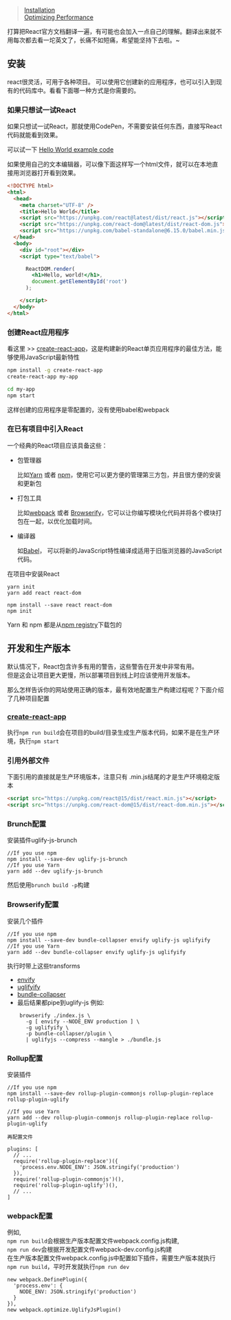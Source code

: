 > [Installation](https://facebook.github.io/react/docs/installation.html)  
> [Optimizing Performance](https://facebook.github.io/react/docs/optimizing-performance.html)



打算把React官方文档翻译一遍，有可能也会加入一点自己的理解。翻译出来就不用每次都去看一坨英文了，长痛不如短痛，希望能坚持下去啦。~

## 安装

react很灵活，可用于各种项目。 可以使用它创建新的应用程序，也可以引入到现有的代码库中。看看下面哪一种方式是你需要的。

### 如果只想试一试React

如果只想试一试React，那就使用CodePen，不需要安装任何东西，直接写React代码就能看到效果。

可以试一下 [Hello World example code](https://codepen.io/gaearon/pen/rrpgNB?editors=0010)

如果使用自己的文本编辑器，可以像下面这样写一个html文件，就可以在本地直接用浏览器打开看到效果。

```html
<!DOCTYPE html>
<html>
  <head>
    <meta charset="UTF-8" />
    <title>Hello World</title>
    <script src="https://unpkg.com/react@latest/dist/react.js"></script>
    <script src="https://unpkg.com/react-dom@latest/dist/react-dom.js"></script>
    <script src="https://unpkg.com/babel-standalone@6.15.0/babel.min.js"></script>
  </head>
  <body>
    <div id="root"></div>
    <script type="text/babel">

      ReactDOM.render(
        <h1>Hello, world!</h1>,
        document.getElementById('root')
      );

    </script>
  </body>
</html>
```

### 创建React应用程序

看这里 &gt;&gt; [create-react-app](https://github.com/facebookincubator/create-react-app)，这是构建新的React单页应用程序的最佳方法，能够使用JavaScript最新特性

```bash
npm install -g create-react-app
create-react-app my-app

cd my-app
npm start
```

这样创建的应用程序是零配置的，没有使用babel和webpack

### 在已有项目中引入React

一个经典的React项目应该具备这些：

* 包管理器

  比如[Yarn](https://yarnpkg.com/zh-Hans/) 或者 [npm](https://www.npmjs.com/)，使用它可以更方便的管理第三方包，并且很方便的安装和更新包

* 打包工具

  比如[webpack](https://webpack.js.org/) 或者 [Browserify](http://browserify.org/)，它可以让你编写模块化代码并将各个模块打包在一起，以优化加载时间。

* 编译器

  如[Babel](http://babeljs.io/)， 可以将新的JavaScript特性编译成适用于旧版浏览器的JavaScript代码。

在项目中安装React

```
yarn init
yarn add react react-dom
```

```
npm install --save react react-dom
npm init
```

Yarn 和 npm 都是从[npm registry](https://www.npmjs.com/)下载包的

## 开发和生产版本

默认情况下，React包含许多有用的警告，这些警告在开发中非常有用。  
但是这会让项目更大更慢，所以部署项目到线上时应该使用开发版本。

那么怎样告诉你的网站使用正确的版本，最有效地配置生产构建过程呢？下面介绍了几种项目配置

### [create-react-app](https://github.com/facebookincubator/create-react-app)

执行`npm run build`会在项目的build/目录生成生产版本代码，如果不是在生产环境，执行`npm start`

### 引用外部文件

下面引用的直接就是生产环境版本，注意只有 .min.js结尾的才是生产环境稳定版本

```html
<script src="https://unpkg.com/react@15/dist/react.min.js"></script>
<script src="https://unpkg.com/react-dom@15/dist/react-dom.min.js"></script>
```

### Brunch配置

安装插件uglify-js-brunch

```
//If you use npm
npm install --save-dev uglify-js-brunch
//If you use Yarn
yarn add --dev uglify-js-brunch
```

然后使用`brunch build -p`构建

### Browserify配置

安装几个插件

```
//If you use npm
npm install --save-dev bundle-collapser envify uglify-js uglifyify 
//If you use Yarn
yarn add --dev bundle-collapser envify uglify-js uglifyify
```

执行时带上这些transforms

* [envify](https://github.com/hughsk/envify)
* [uglifyify](https://github.com/hughsk/uglifyify)
* [bundle-collapser](https://github.com/substack/bundle-collapser)
* 最后结果都pipe到uglify-js 
  例如:

```
    browserify ./index.js \
      -g [ envify --NODE_ENV production ] \
      -g uglifyify \
      -p bundle-collapser/plugin \
      | uglifyjs --compress --mangle > ./bundle.js
```

### Rollup配置

安装插件

```
//If you use npm
npm install --save-dev rollup-plugin-commonjs rollup-plugin-replace rollup-plugin-uglify
```

```
//If you use Yarn
yarn add --dev rollup-plugin-commonjs rollup-plugin-replace rollup-plugin-uglify
```

```
再配置文件
```

```
plugins: [
  // ...
  require('rollup-plugin-replace')({
    'process.env.NODE_ENV': JSON.stringify('production')
  }),
  require('rollup-plugin-commonjs')(),
  require('rollup-plugin-uglify')(),
  // ...
]
```

### webpack配置

例如,  
    `npm run build`会根据生产版本配置文件webpack.config.js构建,  
    `npm run dev`会根据开发配置文件webpack-dev.config.js构建  
    在生产版本配置文件webpack.config.js中配置如下插件，需要生产版本就执行`npm run build`，平时开发就执行`npm run dev`

```
new webpack.DefinePlugin({
  'process.env': {
    NODE_ENV: JSON.stringify('production')
  }
}),
new webpack.optimize.UglifyJsPlugin()
```



